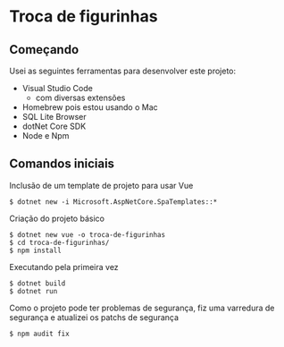 # Troca de figurinhas

## Começando

Usei as seguintes ferramentas para desenvolver este projeto:

- Visual Studio Code
  - com diversas extensões
- Homebrew pois estou usando o Mac
- SQL Lite Browser
- dotNet Core SDK
- Node e Npm

## Comandos iniciais

Inclusão de um template de projeto para usar Vue

```
$ dotnet new -i Microsoft.AspNetCore.SpaTemplates::*
```

Criação do projeto básico

```
$ dotnet new vue -o troca-de-figurinhas
$ cd troca-de-figurinhas/
$ npm install
```

Executando pela primeira vez

```
$ dotnet build
$ dotnet run
```

Como o projeto pode ter problemas de segurança, fiz uma varredura de segurança e atualizei os patchs de segurança

```
$ npm audit fix
```